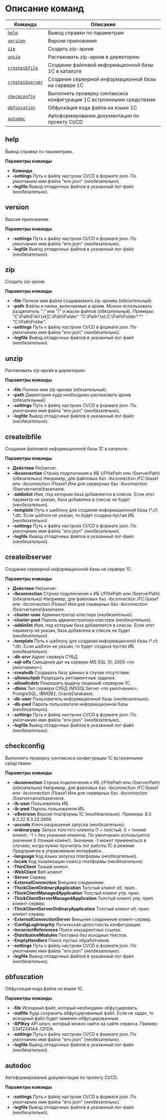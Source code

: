 ﻿# Описание команд

| Команда | Описание |
| --- | --- |
| [`help`](#help) | Вывод справки по параметрам |
| [`version`](#version) | Версия приложения |
| [`zip`](#zip) | Создать zip-архив |
| [`unzip`](#unzip) | Распаковать zip-архив в директорию |
| [`createibfile`](#createibfile) | Создание файловой информационной базы 1C в каталоге |
| [`createibserver`](#createibserver) | Создание серверной информационной базы на сервере 1С |
| [`checkconfig`](#checkconfig) | Выполнить проверку синтаксиса конфигурации 1С встроенными средствами |
| [`obfuscation`](#obfuscation) | Обфускация кода файла на языке 1С |
| [`autodoc`](#autodoc) | Автоформирование документации по проекту CI/CD |

## help

Вывод справки по параметрам.

**Параметры команды**

- **Команда** .
- **-settings** Путь к файлу настроек CI/CD в формате json. По умолчанию имя файла "env.json"  (необязательно).
- **-logfile** Вывод отладочных файлов в указанный лог-файл (необязательно).

## version

Версия приложения.

**Параметры команды**

- **-settings** Путь к файлу настроек CI/CD в формате json. По умолчанию имя файла "env.json"  (необязательно).
- **-logfile** Вывод отладочных файлов в указанный лог-файл (необязательно).

## zip

Создать zip-архив.

**Параметры команды**

- **-file** Полное имя файла создаваемого zip-архива (обязательный).
- **-path** Файлы и папки, включаемые в архив. Можно использовать разделитель ";" или "|" и маски файлов (обязательный).
 Примеры:
   "C:\Path\File1.txt|C:\Path\Folder"
   "C:\Path\*.txt;C:\Path\Folder\*.*"
   "C:\Path\Folder".
- **-settings** Путь к файлу настроек CI/CD в формате json. По умолчанию имя файла "env.json"  (необязательно).
- **-logfile** Вывод отладочных файлов в указанный лог-файл (необязательно).

## unzip

Распаковать zip-архив в директорию.

**Параметры команды**

- **-file** Полное имя zip-архива (обязательный).
- **-path** Директория куда необходимо распаковать архив (обязательный).
- **-settings** Путь к файлу настроек CI/CD в формате json. По умолчанию имя файла "env.json"  (необязательно).
- **-logfile** Вывод отладочных файлов в указанный лог-файл (необязательно).

## createibfile

Создание файловой информационной базы 1C в каталоге.

**Параметры команды**

- **Действие** file|server.
- **-ibconnection** Строка подключения к ИБ (/FfilePath или /SserverPath) (обязательно)
	Например, для файловых баз -ibconnection /FC:\base1 или -ibconnection /Fbase1
	Или для серверных баз -ibconnection /Sservername\basename.
- **-addinlist** Имя, под которым база добавляется в список.
Если этот параметр не указан, база добавлена в список не будет (необязательно).
- **-template** Путь к шаблону для создания информационной базы (*.cf; *.dt).
Если шаблон не указан, то будет создана пустая ИБ (необязательно).
- **-settings** Путь к файлу настроек CI/CD в формате json. По умолчанию имя файла "env.json"  (необязательно).
- **-logfile** Вывод отладочных файлов в указанный лог-файл (необязательно).

## createibserver

Создание серверной информационной базы на сервере 1С.

**Параметры команды**

- **Действие** file|server.
- **-ibconnection** Строка подключения к ИБ (/FfilePath или /SserverPath) (обязательно)
	Например, для файловых баз -ibconnection /FC:\base1 или -ibconnection /Fbase1
	Или для серверных баз -ibconnection /Sservername\basename.
- **-cluster-user** Администратор кластера (необязательно).
- **-cluster-pwd** Пароль администратора кластера (необязательно).
- **-addinlist** Имя, под которым база добавляется в список.
Если этот параметр не указан, база добавлена в список не будет (необязательно).
- **-template** Путь к шаблону для создания информационной базы (*.cf; *.dt).
Если шаблон не указан, то будет создана пустая ИБ (необязательно).
- **-db-srvr** Адрес сервера СУБД.
- **-sql-offs** Смещение дат на сервере MS SQL (0; 2000 <по умолчанию>).
- **-createdb** Создавать базу данных в случае отсутствия.
- **-allowschjob** Разрешить регламентные задания.
- **-allowlicdstr** Разрешить выдачу лицензий сервером 1С.
- **-dbms** Тип сервера СУБД (MSSQLServer <по умолчанию>; PostgreSQL; IBMDB2; OracleDatabase).
- **-db-user** Пользователь информационной базы (необязательно).
- **-db-pwd** Пароль пользователя информационной базы (необязательно).
- **-settings** Путь к файлу настроек CI/CD в формате json. По умолчанию имя файла "env.json"  (необязательно).
- **-logfile** Вывод отладочных файлов в указанный лог-файл (необязательно).

## checkconfig

Выполнить проверку синтаксиса конфигурации 1С встроенными средствами.

**Параметры команды**

- **-ibconnection** Строка подключения к ИБ (/FfilePath или /SserverPath) (обязательно)
	Например, для файловых баз -ibconnection /FC:\base1 или -ibconnection /Fbase1
	Или для серверных баз -ibconnection /Sservername\basename.
- **-ib-user** Пользователь ИБ.
- **-ib-pwd** Пароль пользователя ИБ.
- **-v8version** Версия платформы 1С (необязательно). Примеры:
	8.3
	8.3.22
	8.3.22.3456.
- **-uccode** Ключ разрешения запуска (необязательно).
- **-ordinaryapp** Запуск толстого клиента (1 = толстый, 0 = тонкий клиент, -1 = без указания клиента). 
	По умолчанию используется значение 0 (тонкий клиент). 
	Значение -1 может применяться в случаях, когда нужно прочитать лог работы 1С в режиме Предприятие в управляемом интерфейсе..
- **-language** Код языка запуска платформы (необязательно).
- **-locale** Код локализации сеанса платформы (необязательно).
- **-ThinClient** Тонкий клиент.
- **-WebClient** Веб-клиент.
- **-Server** Сервер.
- **-ExternalConnection** Внешнее соединение.
- **-ThickClientOrdinaryApplication** Толстый клиент об. прил..
- **-ThickClientManagedApplication** Толстый клиент упр. прил.
- **-ThickClientServerManagedApplication** Толстый клиент упр. прил. клиент-сервер.
- **-ThickClientServerOrdinaryApplication** Толстый клиент об. прил. клиент-сервер.
- **-ExternalConnectionServer** Внешнее соединение клиент-сервер.
- **-ConfigLogIntegrity** Логическая целостность конфигурации.
- **-IncorrectReferences** Поиск некорректных ссылок.
- **-DistributiveModules** Поставка без исходных текстов.
- **-EmptyHandlers** Поиск пустых обработчиков.
- **-settings** Путь к файлу настроек CI/CD в формате json. По умолчанию имя файла "env.json"  (необязательно).
- **-logfile** Вывод отладочных файлов в указанный лог-файл (необязательно).

## obfuscation

Обфускация кода файла на языке 1С.

**Параметры команды**

- **-file** Исходный файл, который необходимо обфусцировать.
- **-outfile** Куда сохранить обфусцированный файл. Если не задан, то исходный файл будет заменен обфусцированным.
- **-APIKey** API ключ, который можно найти на сайте сервиса. Пример: 23412341A4..12FDA.
- **-settings** Путь к файлу настроек CI/CD в формате json. По умолчанию имя файла "env.json"  (необязательно).
- **-logfile** Вывод отладочных файлов в указанный лог-файл (необязательно).

## autodoc

Автоформирование документации по проекту CI/CD.

**Параметры команды**

- **-settings** Путь к файлу настроек CI/CD в формате json. По умолчанию имя файла "env.json"  (необязательно).
- **-logfile** Вывод отладочных файлов в указанный лог-файл (необязательно).

